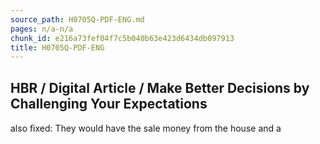 ```yaml
---
source_path: H0705Q-PDF-ENG.md
pages: n/a-n/a
chunk_id: e216a73fef04f7c5b040b63e423d6434db097913
title: H0705Q-PDF-ENG
---
```

## HBR / Digital Article / Make Better Decisions by Challenging Your Expectations

also ﬁxed: They would have the sale money from the house and a
